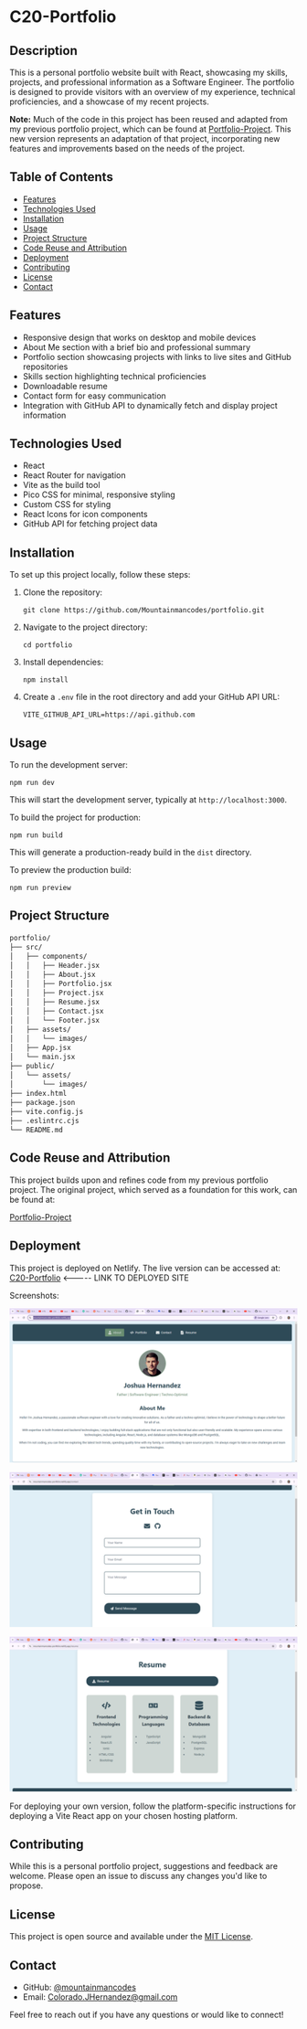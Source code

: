 # C20-Portfolio

## Description

This is a personal portfolio website built with React, showcasing my skills, projects, and professional information as a Software Engineer. The portfolio is designed to provide visitors with an overview of my experience, technical proficiencies, and a showcase of my recent projects.

**Note:** Much of the code in this project has been reused and adapted from my previous portfolio project, which can be found at [Portfolio-Project](https://github.com/Mountainmancodes/Portfolio-Project). This new version represents an adaptation of that project, incorporating new features and improvements based on the needs of the project.

## Table of Contents

- [Features](#features)
- [Technologies Used](#technologies-used)
- [Installation](#installation)
- [Usage](#usage)
- [Project Structure](#project-structure)
- [Code Reuse and Attribution](#code-reuse-and-attribution)
- [Deployment](#deployment)
- [Contributing](#contributing)
- [License](#license)
- [Contact](#contact)

## Features

- Responsive design that works on desktop and mobile devices
- About Me section with a brief bio and professional summary
- Portfolio section showcasing projects with links to live sites and GitHub repositories
- Skills section highlighting technical proficiencies
- Downloadable resume
- Contact form for easy communication
- Integration with GitHub API to dynamically fetch and display project information

## Technologies Used

- React
- React Router for navigation
- Vite as the build tool
- Pico CSS for minimal, responsive styling
- Custom CSS for styling
- React Icons for icon components
- GitHub API for fetching project data

## Installation

To set up this project locally, follow these steps:

1. Clone the repository:
   ```
   git clone https://github.com/Mountainmancodes/portfolio.git
   ```
2. Navigate to the project directory:
   ```
   cd portfolio
   ```
3. Install dependencies:
   ```
   npm install
   ```
4. Create a `.env` file in the root directory and add your GitHub API URL:
   ```
   VITE_GITHUB_API_URL=https://api.github.com
   ```

## Usage

To run the development server:

```
npm run dev
```

This will start the development server, typically at `http://localhost:3000`.

To build the project for production:

```
npm run build
```

This will generate a production-ready build in the `dist` directory.

To preview the production build:

```
npm run preview
```

## Project Structure

```
portfolio/
├── src/
│   ├── components/
│   │   ├── Header.jsx
│   │   ├── About.jsx
│   │   ├── Portfolio.jsx
│   │   ├── Project.jsx
│   │   ├── Resume.jsx
│   │   ├── Contact.jsx
│   │   └── Footer.jsx
│   ├── assets/
│   │   └── images/
│   ├── App.jsx
│   └── main.jsx
├── public/
│   └── assets/
│       └── images/
├── index.html
├── package.json
├── vite.config.js
├── .eslintrc.cjs
└── README.md
```

## Code Reuse and Attribution

This project builds upon and refines code from my previous portfolio project. The original project, which served as a foundation for this work, can be found at:

[Portfolio-Project](https://github.com/Mountainmancodes/Portfolio-Project)

## Deployment

This project is deployed on Netlify. The live version can be accessed at:
[C20-Portfolio](https://mountainmancodes-portfolio.netlify.app/) <----- LINK TO DEPLOYED SITE

Screenshots:

![About Page](./public/assets/images/About.png)

![Contact Page](./public/assets/images/Contact.png)

![Resume Page](./public/assets/images/Resume.png)

For deploying your own version, follow the platform-specific instructions for deploying a Vite React app on your chosen hosting platform.

## Contributing

While this is a personal portfolio project, suggestions and feedback are welcome. Please open an issue to discuss any changes you'd like to propose.

## License

This project is open source and available under the [MIT License](LICENSE).

## Contact

- GitHub: [@mountainmancodes](https://github.com/mountainmancodes)
- Email: Colorado.JHernandez@gmail.com

Feel free to reach out if you have any questions or would like to connect!
